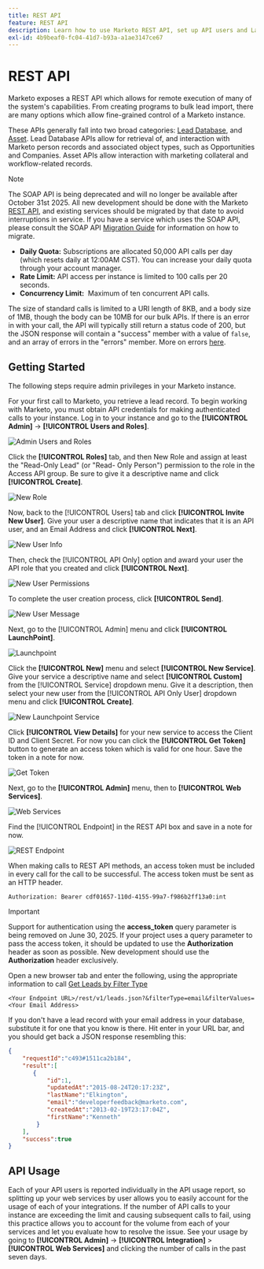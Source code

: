 ```yaml
---
title: REST API
feature: REST API
description: Learn how to use Marketo REST API, set up API users and LaunchPoint, view quotas and limits, authenticate with Authorization header, and retrieve leads.
exl-id: 4b9beaf0-fc04-41d7-b93a-a1ae3147ce67
---
```

# REST API

Marketo exposes a REST API which allows for remote execution of many of the system's capabilities. From creating programs to bulk lead import, there are many options which allow fine-grained control of a Marketo instance.

These APIs generally fall into two broad categories: [Lead Database](https://developer.adobe.com/marketo-apis/api/mapi/), and [Asset](https://developer.adobe.com/marketo-apis/api/asset/). Lead Database APIs allow for retrieval of, and interaction with Marketo person records and associated object types, such as Opportunities and Companies. Asset APIs allow interaction with marketing collateral and workflow-related records.

>[!NOTE]
>The SOAP API is being deprecated and will no longer be available after October 31st 2025. All new development should be done with the Marketo [REST API](./rest-api.md), and existing services should be migrated by that date to avoid interruptions in service. If you have a service which uses the SOAP API, please consult the SOAP API [Migration Guide](../soap-api/migration.md) for information on how to migrate.
>

- **Daily Quota:** Subscriptions are allocated 50,000 API calls per day (which resets daily at 12:00AM CST). You can increase your daily quota through your account manager.
- **Rate Limit:** API access per instance is limited to 100 calls per 20 seconds.
- **Concurrency Limit:**  Maximum of ten concurrent API calls.

The size of standard calls is limited to a URI length of 8KB, and a body size of 1MB, though the body can be 10MB for our bulk APIs. If there is an error in with your call, the API will typically still return a status code of 200, but the JSON response will contain a "success" member with a value of `false`, and an array of errors in the "errors" member. More on errors [here](error-codes.md).

## Getting Started

The following steps require admin privileges in your Marketo instance.

For your first call to Marketo, you retrieve a lead record. To begin working with Marketo, you must obtain API credentials for making authenticated calls to your instance. Log in to your instance and go to the **[!UICONTROL Admin]** -> **[!UICONTROL Users and Roles]**.

![Admin Users and Roles](assets/admin-users-and-roles.png)

Click the **[!UICONTROL Roles]** tab, and then New Role and assign at least the "Read-Only Lead" (or "Read- Only Person") permission to the role in the Access API group. Be sure to give it a descriptive name and click **[!UICONTROL Create]**.

![New Role](assets/new-role.png)

Now, back to the [!UICONTROL Users] tab and click **[!UICONTROL Invite New User]**. Give your user a descriptive name that indicates that it is an API user, and an Email Address and click **[!UICONTROL Next]**.

![New User Info](assets/new-user-info.png)

Then, check the [!UICONTROL API Only] option and award your user the API role that you created and click **[!UICONTROL Next]**.

![New User Permissions](assets/new-user-permissions.png)

To complete the user creation process, click **[!UICONTROL Send]**.

![New User Message](assets/new-user-message.png)

Next, go to the [!UICONTROL Admin] menu and click **[!UICONTROL LaunchPoint]**.

![Launchpoint](assets/admin-launchpoint.png)

Click the **[!UICONTROL New]** menu and select **[!UICONTROL New Service]**. Give your service a descriptive name and select **[!UICONTROL Custom]** from the [!UICONTROL Service] dropdown menu. Give it a description, then select your new user from the [!UICONTROL API Only User] dropdown menu and click **[!UICONTROL Create]**.

![New Launchpoint Service](assets/admin-launchpoint-new-service.png)

Click **[!UICONTROL View Details]** for your new service to access the Client ID and Client Secret. For now you can click the **[!UICONTROL Get Token]** button to generate an access token which is valid for one hour. Save the token in a note for now.

![Get Token](assets/get-token.png)

Next, go to the **[!UICONTROL Admin]** menu, then to **[!UICONTROL Web Services]**.

![Web Services](assets/admin-web-services.png)

Find the [!UICONTROL Endpoint] in the REST API box and save in a note for now.

![REST Endpoint](assets/admin-web-services-rest-endpoint-1.png)

When making calls to REST API methods, an access token must be included in every call for the call to be successful. The access token must be sent as an HTTP header.

```
Authorization: Bearer cdf01657-110d-4155-99a7-f986b2ff13a0:int
```

>[!IMPORTANT]
>
>Support for authentication using the **access_token** query parameter is being removed on June 30, 2025. If your project uses a query parameter to pass the access token, it should be updated to use the **Authorization** header as soon as possible. New development should use the **Authorization** header exclusively.

Open a new browser tab and enter the following, using the appropriate information to call [Get Leads by Filter Type](https://developer.adobe.com/marketo-apis/api/mapi/#tag/Leads/operation/getLeadsByFilterUsingGET)

```
<Your Endpoint URL>/rest/v1/leads.json?&filterType=email&filterValues=<Your Email Address>
```

If you don't have a lead record with your email address in your database, substitute it for one that you know is there. Hit enter in your URL bar, and you should get back a JSON response resembling this:

```json
{
    "requestId":"c493#1511ca2b184",
    "result":[
       {
           "id":1,
           "updatedAt":"2015-08-24T20:17:23Z",
           "lastName":"Elkington",
           "email":"developerfeedback@marketo.com",
           "createdAt":"2013-02-19T23:17:04Z",
           "firstName":"Kenneth"
        }
    ],
    "success":true
}

```

## API Usage

Each of your API users is reported individually in the API usage report, so splitting up your web services by user allows you to easily account for the usage of each of your integrations. If the number of API calls to your instance are exceeding the limit and causing subsequent calls to fail, using this practice allows you to account for the volume from each of your services and let you evaluate how to resolve the issue. See your usage by going to **[!UICONTROL Admin]** -> **[!UICONTROL Integration]** > **[!UICONTROL Web Services]** and clicking the number of calls in the past seven days.
